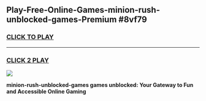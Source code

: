 
## Play-Free-Online-Games-minion-rush-unblocked-games-Premium #8vf79
<h3>
<a href="https://premium.freeplayer.one?title=minion-rush-unblocked-games&ref=8M">CLICK TO PLAY</a></h3>
<hr>

<h3>
<a href="https://premium.freeplayer.one?title=minion-rush-unblocked-games&ref=8M">CLICK 2 PLAY</a>
  
</h3>

<a href="https://premium.freeplayer.one?title=minion-rush-unblocked-games&ref=8M"><img src="https://clearcache.store/games.png"></a>


**minion-rush-unblocked-games games unblocked: Your Gateway to Fun and Accessible Online Gaming**
